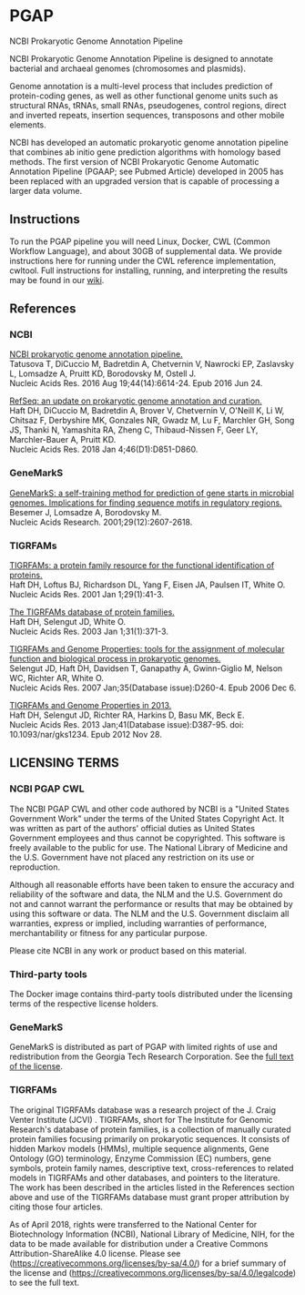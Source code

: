 # PGAP
NCBI Prokaryotic Genome Annotation Pipeline

NCBI Prokaryotic Genome Annotation Pipeline is designed to annotate
bacterial and archaeal genomes (chromosomes and plasmids).

Genome annotation is a multi-level process that includes prediction of
protein-coding genes, as well as other functional genome units such as
structural RNAs, tRNAs, small RNAs, pseudogenes, control regions,
direct and inverted repeats, insertion sequences, transposons and
other mobile elements.

NCBI has developed an automatic prokaryotic genome annotation pipeline
that combines ab initio gene prediction algorithms with homology based
methods. The first version of NCBI Prokaryotic Genome Automatic
Annotation Pipeline (PGAAP; see Pubmed Article) developed in 2005 has
been replaced with an upgraded version that is capable of processing a
larger data volume.


## Instructions

To run the PGAP pipeline you will need Linux, Docker, CWL (Common
Workflow Language), and about 30GB of supplemental data. We provide
instructions here for running under the CWL reference implementation,
cwltool. Full instructions for installing, running, and interpreting
the results may be found in our [wiki](https://github.com/ncbi/pgap/wiki).

## References

### NCBI

[NCBI prokaryotic genome annotation pipeline.](https://www.ncbi.nlm.nih.gov/pubmed/27342282)\
Tatusova T, DiCuccio M, Badretdin A, Chetvernin V, Nawrocki EP, Zaslavsky L, Lomsadze A, Pruitt KD, Borodovsky M, Ostell J.\
Nucleic Acids Res. 2016 Aug 19;44(14):6614-24. Epub 2016 Jun 24.

[RefSeq: an update on prokaryotic genome annotation and curation.](https://www.ncbi.nlm.nih.gov/pubmed/29112715)\
Haft DH, DiCuccio M, Badretdin A, Brover V, Chetvernin V, O'Neill K, Li W, Chitsaz F, Derbyshire MK, Gonzales NR, Gwadz M, Lu F, Marchler GH, Song JS, Thanki N, Yamashita RA, Zheng C, Thibaud-Nissen F, Geer LY, Marchler-Bauer A, Pruitt KD.\
Nucleic Acids Res. 2018 Jan 4;46(D1):D851-D860.

### GeneMarkS

[GeneMarkS: a self-training method for prediction of gene starts in microbial genomes. Implications for finding sequence motifs in regulatory regions.](https://www.ncbi.nlm.nih.gov/pubmed/11410670)\
Besemer J, Lomsadze A, Borodovsky M.\
Nucleic Acids Research. 2001;29(12):2607-2618.

### TIGRFAMs

[TIGRFAMs: a protein family resource for the functional identification of proteins.](https://www.ncbi.nlm.nih.gov/pubmed/11125044)\
Haft DH, Loftus BJ, Richardson DL, Yang F, Eisen JA, Paulsen IT, White O.\
Nucleic Acids Res. 2001 Jan 1;29(1):41-3.

[The TIGRFAMs database of protein families.](https://www.ncbi.nlm.nih.gov/pubmed/12520025)\
Haft DH, Selengut JD, White O.\
Nucleic Acids Res. 2003 Jan 1;31(1):371-3.

[TIGRFAMs and Genome Properties: tools for the assignment of molecular function and biological process in prokaryotic genomes.](https://www.ncbi.nlm.nih.gov/pubmed/17151080)\
Selengut JD, Haft DH, Davidsen T, Ganapathy A, Gwinn-Giglio M, Nelson WC, Richter AR, White O.\
Nucleic Acids Res. 2007 Jan;35(Database issue):D260-4. Epub 2006 Dec 6.

[TIGRFAMs and Genome Properties in 2013.](https://www.ncbi.nlm.nih.gov/pubmed/23197656)\
Haft DH, Selengut JD, Richter RA, Harkins D, Basu MK, Beck E.\
Nucleic Acids Res. 2013 Jan;41(Database issue):D387-95. doi: 10.1093/nar/gks1234. Epub 2012 Nov 28.

## LICENSING TERMS

### NCBI PGAP CWL

The NCBI PGAP CWL and other code authored by NCBI is a "United States
Government Work" under the terms of the United States Copyright
Act. It was written as part of the authors' official duties as United
States Government employees and thus cannot be copyrighted. This
software is freely available to the public for use. The National
Library of Medicine and the U.S. Government have not placed any
restriction on its use or reproduction.

Although all reasonable efforts have been taken to ensure the accuracy
and reliability of the software and data, the NLM and the
U.S. Government do not and cannot warrant the performance or results
that may be obtained by using this software or data. The NLM and the
U.S. Government disclaim all warranties, express or implied, including
warranties of performance, merchantability or fitness for any
particular purpose.

Please cite NCBI in any work or product based on this material.

### Third-party tools

The Docker image contains third-party tools distributed under the
licensing terms of the respective license holders.

### GeneMarkS

GeneMarkS is distributed as part of PGAP with limited rights of use
and redistribution from the Georgia Tech Research Corporation. See the
[full text of the license](GeneMarkS_Software_License.txt).

### TIGRFAMs

The original TIGRFAMs database was a research project of the J. Craig
Venter Institute \(JCVI\) . TIGRFAMs, short for The Institute for
Genomic Research's database of protein families, is a collection of
manually curated protein families focusing primarily on prokaryotic
sequences. It consists of hidden Markov models \(HMMs\), multiple
sequence alignments, Gene Ontology \(GO\) terminology, Enzyme Commission
\(EC\) numbers, gene symbols, protein family names, descriptive text,
cross-references to related models in TIGRFAMs and other databases,
and pointers to the literature. The work has been described in the
articles listed in the References section above and use of the
TIGRFAMs database must grant proper attribution by citing those four
articles.

As of April 2018, rights were transferred to the National Center for
Biotechnology Information \(NCBI\), National Library of Medicine, NIH,
for the data to be made available for distribution under a Creative
Commons Attribution-ShareAlike 4.0 license.  Please see
(https://creativecommons.org/licenses/by-sa/4.0/) for a brief summary
of the license and
(https://creativecommons.org/licenses/by-sa/4.0/legalcode) to see the
full text.
